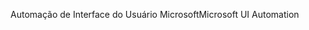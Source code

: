 <span data-ttu-id="5335a-101">Automação de Interface do Usuário Microsoft</span><span class="sxs-lookup"><span data-stu-id="5335a-101">Microsoft UI Automation</span></span>